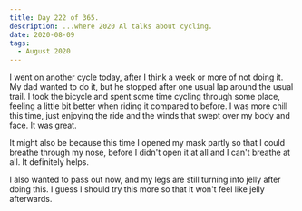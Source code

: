 ```yaml
---
title: Day 222 of 365.
description: ...where 2020 Al talks about cycling.
date: 2020-08-09
tags:
  - August 2020
---
```


I went on another cycle today, after I think a week or more of not doing it. My dad wanted to do it, but he stopped after one usual lap around the usual trail. I took the bicycle and spent some time cycling through some place, feeling a little bit better when riding it compared to before. I was more chill this time, just enjoying the ride and the winds that swept over my body and face. It was great.

It might also be because this time I opened my mask partly so that I could breathe through my nose, before I didn't open it at all and I can't breathe at all. It definitely helps.

I also wanted to pass out now, and my legs are still turning into jelly after doing this. I guess I should try this more so that it won't feel like jelly afterwards.